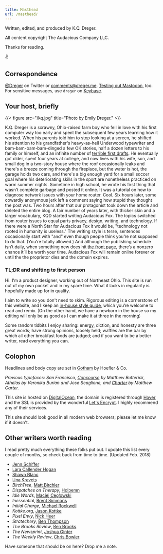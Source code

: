 ```yaml
---
title: Masthead
url: /masthead/
---
```


Written, edited, and produced by K.Q. Dreger. 

All content copyright The Audacious Company LLC. 

Thanks for reading. 

✌️


## Correspondence

[@Dreger](https://twitter.com/dreger) on Twitter or <comments@dreger.me>. [Testing out Mastodon](https://mastodon.social/@dreger), too. For sensitive messages, use `dreger` on [Keybase][].

[keybase]: https://keybase.io/dreger 


## Your host, briefly

{{< figure src="/kq.jpg" title="Photo by Emily Dreger." >}}

K.Q. Dreger is a scrawny, Ohio-raised farm boy who fell in love with his first computer way too early and spent the subsequent few years learning how it worked. When his parents told him to stop looking at a screen, he shifted his attention to his grandfather's heavy-as-hell Underwood typewriter and bam-bam-bam-bam-dinged a few OK stories, half a dozen letters to his family or himself, and an infinite number of [terrible first drafts](https://www.brainpickings.org/2013/11/22/bird-by-bird-anne-lamott/). He eventually got older, spent four years at college, and now lives with his wife, son, and small dog in a two-story house where the roof occasionally leaks and there's a breeze coming through the fireplace, but the water is hot, the garage holds two cars, and there's a big enough yard for a small soccer goal where his deteriorating skills in the sport are nonetheless practiced on warm summer nights. Sometime in high school, he wrote his first thing that wasn't complete garbage and posted it online. It was a tutorial on how to diagnose network issues with your home router. Cool. Six hours later, some cowardly anonymous jerk left a comment saying how stupid they thought the post was. Two hours after that our protagonist took down the article and deleted the entire blog. A fair number of years later, with thicker skin and a larger vocabulary, KQD started writing Audacious Fox. The topics switched from router issues to equal parts privacy, design, writing, and technology. If there were a North Star for Audacious Fox it would be, "technology not rooted in humanity is useless." The writing style is terse, sentences occasionally start with "and" even though people think you're not supposed to do that. (You're totally allowed.) And although the publishing schedule isn’t daily, when something new does hit [the front page](/), there’s a nonzero chance it’ll be worth your time. Audacious Fox will remain online forever or until the the proprietor dies and the domain expires. 

### TL;DR and shifting to first person 

Hi. I'm a product designer, working out of Northeast Ohio. This site is run out of my own pocket and in my spare time. What it lacks in regularity is hopefully made up for in quality. 

I aim to write so you don't need to skim. Rigorous editing is a cornerstone of this website, and I keep an [in-house style guide](/projects/style-guide), which you’re welcome to read and remix. (On the other hand, we have a newborn in the house so my editing will only be as good as I can make it at three in the morning)

Some random tidbits I enjoy sharing: energy, diction, and honesty are three great words; have strong opinions, loosely held; waffles are the bar by which all other breakfast foods are judged; and if you want to be a better writer, read everything you can. 


## Colophon

Headlines and body copy are set in [Gotham](https://www.typography.com/fonts/gotham/overview/) by Hoefler &amp; Co. 

*Previous typefaces: San Francisco, [Concourse](http://practicaltypography.com/concourse.html) by Matthew Butterick, Athelas by Veronika Burian and Jose Scaglione, and [Charter](http://practicaltypography.com/charter.html) by Matthew Carter.*

This site is hosted on [DigitalOcean](https://www.digitalocean.com), the domain is registered through [Hover](http://hover.com), and the SSL is provided by the wonderful [Let's Encrypt](https://letsencrypt.org/). I highly recommend any of their services. 

This site should look good in all modern web browsers; please let me know if it doesn't. 

## Other writers worth reading 

I read pretty much everything these folks put out. I update this list every couple of months, so check back from time to time. (Updated Feb. 2018)

- [Jenn Schiffer](https://medium.com/@jennschiffer)
- [Lara Callender Hogan](http://larahogan.me/blog/)
- [Shawn Blanc](https://shawnblanc.net)
- [Una Kravets](https://una.im/archive/#💁)
- _BirchTree_, [Matt Birchler](https://birchtree.me)
- _Dispatches on Therapy_, [Holbemn](http://holbemn.xyz)
- _Idle Words_, [Maciej Cegłowski](http://idlewords.com)
- _Inessential_, [Brent Simmons](http://inessential.com)
- _Initial Charge_, [Michael Rockwell](http://initialcharge.net)
- _Kottke.org_, [Jason Kottke](http://kottke.org)
- _Pixel Envy_, [Nick Heer](http://pxlnv.com)
- _Stratechery_, [Ben Thompson](https://stratechery.com)
- _The Brooks Review_, [Ben Brooks](https://brooksreview.net)
- _The Newsprint_, [Joshua Ginter](http://thenewsprint.co)
- _The Weekly Review_, [Chris Bowler](http://chrisbowler.com/journal)

Have someone that should be on here? Drop me a note.